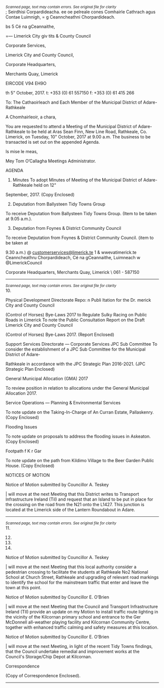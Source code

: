 *<small>Scanned page, text may contain errors. See original file for clarity</small>*  
; Seirdhisi Corpardideacha.
ee oe pelreale cones Comhairle Cathrach agus Contae Luimnigh,
= g Ceanncheathni Chorpardideach.

bs 5 Cé na gCeannaithe,

=— Limerick City giv tits
& County Council

Corporate Services,

Limerick City and County Council,

Corporate Headquarters,

Merchants Quay,
Limerick

EIRCODE V94 EH9O

th
5" October, 2017. t: +353 (0) 61 557150
f: +353 (0) 61 415 266

To: The Cathaoirleach and Each Member of the Municipal District of Adare-
Rathkeale

A Chomhairleoir, a chara,

You are requested to attend a Meeting of the Municipal District of Adare-Rathkeale to be held at
Aras Sean Finn, New Line Road, Rathkeale, Co. Limerick, on Tuesday, 10" October, 2017 at 9.00
a.m. The business to be transacted is set out on the appended Agenda.

Is mise le meas,

Mey
Tom O’Callagha
Meetings Administrator.

AGENDA

1. Minutes
To adopt Minutes of Meeting of the Municipal District of Adare-Rathkeale held on 12"

September, 2017.
(Copy Enclosed)

2. Deputation from Ballysteen Tidy Towns Group

To receive Deputation from Ballysteen Tidy Towns Group. (Item to be taken at 9.05 a.m.).

3. Deputation from Foynes & District Community Council

To receive Deputation from Foynes & District Community Council. (item to be taken at

9.30 a.m.) @ customerservices@limerick.te
1 & wwevatimerick.te
Ceanncheathru Chorpardideach, Cé na gCeannaithe, Luimneach w @LimerickCouncil

Corporate Headquarters, Merchants Quay, Limerick \ 061 - 587150

---
*<small>Scanned page, text may contain errors. See original file for clarity</small>*  
10.

Physical Development Directorate
Repo: n Publi Itation for the Dr. merick City and County Council

(Control of Horses) Bye-Laws 2017 to Regulate Sulky Racing on Public Roads in Limerick
To note the Public Consultation Report on the Draft Limerick City and County Council

(Control of Horses) Bye-Laws 2017.
(Report Enclosed)

Support Services Directorate — Corporate Services
JPC Sub Committee
To consider the establishment of a JPC Sub Committee for the Municipal District of Adare-

Rathkeale in accordance with the JPC Strategic Plan 2016-2021.
(JPC Strategic Plan Enclosed)

General Municipal Allocation (GMA) 2017

To review position in relation to allocations under the General Municipal Allocation 2017.

Service Operations — Planning & Environmental Services

To note update on the Taking-In-Charge of An Curran Estate, Pallaskenry.
(Copy Enclosed)

Flooding Issues

To note update on proposals to address the flooding issues in Askeaton.
(Copy Enclosed)

Footpath f K r Gar

To note update on the path from Kildimo Village to the Beer Garden Public House.
(Copy Enclosed)

NOTICES OF MOTION

Notice of Motion submitted by Councillor A. Teskey

| will move at the next Meeting that this District writes to Transport Infrastructure Ireland
(Til) and request that an Island to be put in place for the crossing on the road from the
N21 onto the L1427. This junction is located at the Limerick side of the Lantern
Roundabout in Adare.

---
*<small>Scanned page, text may contain errors. See original file for clarity</small>*  
11.

12.

13.

14.

Notice of Motion submitted by Councillor A. Teskey

| will move at the next Meeting that this local authority consider a pedestrian crossing to
facilitate the students at Rathkeale No2 National School at Church Street, Rathkeale and
upgrading of relevant road markings to identify the school for the mainstream traffic that
enter and leave the town at this point.

Notice of Motion submitted by Councillor E. O’Brien

| will move at the next Meeting that the Council and Transport Infrastructure Ireland (TIl)
provide an update on my Motion to install traffic route lighting in the vicinity of the
Kilcornan primary school and entrance to the Ger McDonnell all-weather playing facility
and Kilcornan Community Centre, together with enhanced traffic calming and safety
measures at this location.

Notice of Motion submitted by Councillor E. O’Brien

| will move at the next Meeting, in light of the recent Tidy Towns findings, that the Council
undertake remedial and improvement works at the Council's Storage/Chip Depot at
Kilcornan.

Correspondence

(Copy of Correspondence Enclosed).

---
